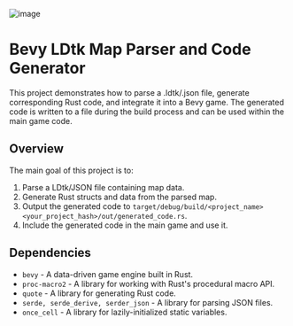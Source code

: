 ![image](https://github.com/ASoldo/bevy_ldtk_workflow/assets/1175537/7ccb5438-43cf-4346-bad2-c30f8f388348)


# Bevy LDtk Map Parser and Code Generator

This project demonstrates how to parse a .ldtk/.json file, generate corresponding Rust code, and integrate it into a Bevy game. The generated code is written to a file during the build process and can be used within the main game code.

## Overview

The main goal of this project is to:

1. Parse a LDtk/JSON file containing map data.
2. Generate Rust structs and data from the parsed map.
3. Output the generated code to `target/debug/build/<project_name><your_project_hash>/out/generated_code.rs`.
4. Include the generated code in the main game and use it.

## Dependencies

- `bevy` - A data-driven game engine built in Rust.
- `proc-macro2` - A library for working with Rust's procedural macro API.
- `quote` - A library for generating Rust code.
- `serde, serde_derive, serder_json` - A library for parsing JSON files.
- `once_cell` - A library for lazily-initialized static variables.
